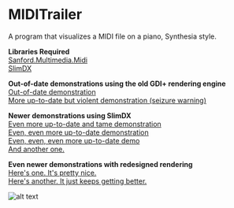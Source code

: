 # MIDITrailer
A program that visualizes a MIDI file on a piano, Synthesia style.

**Libraries Required**<br>
[Sanford.Multimedia.Midi](https://github.com/tebjan/Sanford.Multimedia.Midi)<br>
[SlimDX](https://slimdx.org/)

**Out-of-date demonstrations using the old GDI+ rendering engine**<br>
[Out-of-date demonstration](https://cdn.streamable.com/video/mp4/2ta5.mp4)<br>
[More up-to-date but violent demonstration (seizure warning)](https://cdn.streamable.com/video/mp4/gu1p.mp4)<br>

**Newer demonstrations using SlimDX**<br>
[Even more up-to-date and tame demonstration](https://cdn.streamable.com/video/mp4/kc2z.mp4)<br>
[Even, even more up-to-date demonstration](https://cdn.streamable.com/video/mp4/m7pb.mp4)<br>
[Even, even, even more up-to-date demo](https://cdn.streamable.com/video/mp4/mj1e.mp4)<br>
[And another one.](https://cdn.streamable.com/video/mp4/d19m.mp4)<br>

**Even newer demonstrations with redesigned rendering**<br>
[Here's one. It's pretty nice.](https://www.youtube.com/watch?v=lCzUmw7Az2k)<br>
[Here's another. It just keeps getting better.](https://www.youtube.com/watch?v=_VbeNVNvHyI)<br>

![alt text](https://i.imgur.com/B8TFrmi.png)
